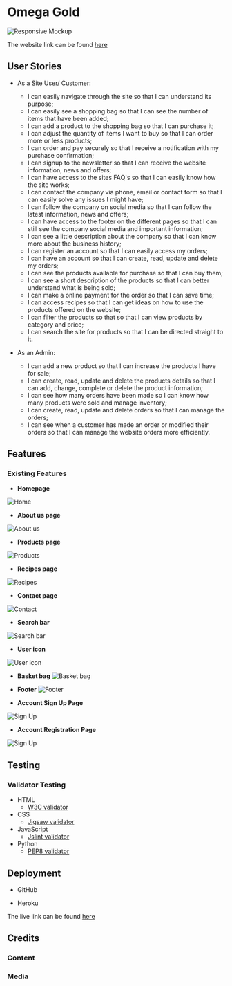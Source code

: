 # Omega Gold
![Responsive Mockup](...)

The website link can be found [here](...)

## User Stories
- As a Site User/ Customer: 
    -	I can easily navigate through the site so that I can understand its purpose;
    -   I can easily see a shopping bag so that I can see the number of items that have been added;
    -	I can add a product to the shopping bag so that I can purchase it;
    -   I can adjust the quantity of items I want to buy so that I can order more or less products;
    -	I can order and pay securely so that I receive a notification with my purchase confirmation;
    -	I can signup to the newsletter so that I can receive the website information, news and offers;
    -	I can have access to the sites FAQ's so that I can easily know how the site works;
    -	I can contact the company via phone, email or contact form so that I can easily solve any issues I might have;
    -	I can follow the company on social media so that I can follow the latest information, news and offers;
    -	I can have access to the footer on the different pages so that I can still see the company social media and important information;
    -	I can see a little description about the company so that I can know more about the business history;
    -	I can register an account so that I can easily access my orders;
    -	I can have an account so that I can create, read, update and delete my orders;
    -	I can see the products available for purchase so that I can buy them;
    -	I can see a short description of the products so that I can better understand what is being sold;
    -	I can make a online payment for the order so that I can save time;
    -	I can access recipes so that I can get ideas on how to use the products offered on the website;
    -	I can filter the products so that so that I can view products by category and price;
    -	I can search the site for products so that I can be directed straight to it.


- As an Admin:

    -   I can add a new product so that I can increase the products I have for sale;
    -	I can create, read, update and delete the products details so that I can add, change, complete or delete the product information;
    -   I can see how many orders have been made so I can know how many products were sold and manage inventory;
    -	I can create, read, update and delete orders so that I can manage the orders;
    -	I can see when a customer has made an order or modified their orders so that I can manage the website orders more efficiently.

## Features 

### Existing Features

- __Homepage__

![Home](...)

- __About us page__

![About us](...)

- __Products page__

![Products](...)

- __Recipes page__

![Recipes](...)

- __Contact page__ 

![Contact](...)

- __Search bar__

![Search bar](...)

- __User icon__

![User icon](...)

- __Basket bag__
![Basket bag](...)

- __Footer__
![Footer](...)

- __Account Sign Up Page__

![Sign Up](...)

- __Account Registration Page__

![Sign Up](...)

## Testing


### Validator Testing 

- HTML
    - [W3C validator](https://validator.w3.org/)
- CSS
    - [Jigsaw validator](https://jigsaw.w3.org/css-validator/)
- JavaScript
    - [Jslint validator](https://www.jslint.com/)
- Python
    - [PEP8 validator](http://pep8online.com/)
 

## Deployment

- GitHub 

- Heroku

The live link can be found [here](...)


## Credits

### Content 

### Media